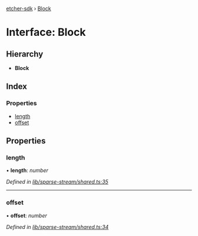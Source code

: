 [etcher-sdk](../README.md) › [Block](block.md)

# Interface: Block

## Hierarchy

* **Block**

## Index

### Properties

* [length](block.md#length)
* [offset](block.md#offset)

## Properties

###  length

• **length**: *number*

*Defined in [lib/sparse-stream/shared.ts:35](https://github.com/balena-io-modules/etcher-sdk/blob/d96f6c9/lib/sparse-stream/shared.ts#L35)*

___

###  offset

• **offset**: *number*

*Defined in [lib/sparse-stream/shared.ts:34](https://github.com/balena-io-modules/etcher-sdk/blob/d96f6c9/lib/sparse-stream/shared.ts#L34)*
